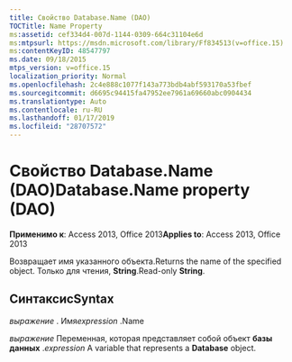 ```yaml
---
title: Свойство Database.Name (DAO)
TOCTitle: Name Property
ms:assetid: cef334d4-007d-1144-0309-664c31104e6d
ms:mtpsurl: https://msdn.microsoft.com/library/Ff834513(v=office.15)
ms:contentKeyID: 48547797
ms.date: 09/18/2015
mtps_version: v=office.15
localization_priority: Normal
ms.openlocfilehash: 2c4e888c1077f143a773bdb4abf593170a53fbef
ms.sourcegitcommit: d6695c94415fa47952ee7961a69660abc0904434
ms.translationtype: Auto
ms.contentlocale: ru-RU
ms.lasthandoff: 01/17/2019
ms.locfileid: "28707572"
---
```

# <a name="databasename-property-dao"></a><span data-ttu-id="e824a-102">Свойство Database.Name (DAO)</span><span class="sxs-lookup"><span data-stu-id="e824a-102">Database.Name property (DAO)</span></span>


<span data-ttu-id="e824a-103">**Применимо к**: Access 2013, Office 2013</span><span class="sxs-lookup"><span data-stu-id="e824a-103">**Applies to**: Access 2013, Office 2013</span></span>

<span data-ttu-id="e824a-104">Возвращает имя указанного объекта.</span><span class="sxs-lookup"><span data-stu-id="e824a-104">Returns the name of the specified object.</span></span> <span data-ttu-id="e824a-105">Только для чтения, **String**.</span><span class="sxs-lookup"><span data-stu-id="e824a-105">Read-only **String**.</span></span>

## <a name="syntax"></a><span data-ttu-id="e824a-106">Синтаксис</span><span class="sxs-lookup"><span data-stu-id="e824a-106">Syntax</span></span>

<span data-ttu-id="e824a-107">*выражение* . Имя</span><span class="sxs-lookup"><span data-stu-id="e824a-107">*expression* .Name</span></span>

<span data-ttu-id="e824a-108">*выражение* Переменная, которая представляет собой объект **базы данных** .</span><span class="sxs-lookup"><span data-stu-id="e824a-108">*expression* A variable that represents a **Database** object.</span></span>

